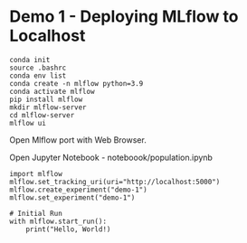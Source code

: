 # Demo 1 - Deploying MLflow to Localhost

```
conda init
source .bashrc
conda env list
conda create -n mlflow python=3.9
conda activate mlflow
pip install mlflow
mkdir mlflow-server
cd mlflow-server
mlflow ui
```

Open Mlflow port with Web Browser.

Open Jupyter Notebook - noteboook/population.ipynb

```
import mlflow
mlflow.set_tracking_uri(uri="http://localhost:5000")
mlflow.create_experiment("demo-1")
mlflow.set_experiment("demo-1")

# Initial Run
with mlflow.start_run():
    print("Hello, World!)
```